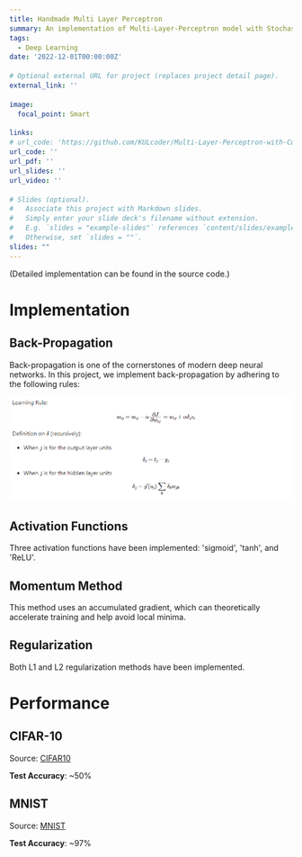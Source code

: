 ```yaml
---
title: Handmade Multi Layer Perceptron
summary: An implementation of Multi-Layer-Perceptron model with Stochastic Gradient Descent with CuPy. And designed to be easy to reuse.
tags:
  - Deep Learning
date: '2022-12-01T00:00:00Z'

# Optional external URL for project (replaces project detail page).
external_link: ''

image:
  focal_point: Smart

links:
# url_code: 'https://github.com/KULcoder/Multi-Layer-Perceptron-with-Cupy-and-Application'
url_code: ''
url_pdf: ''
url_slides: ''
url_video: ''

# Slides (optional).
#   Associate this project with Markdown slides.
#   Simply enter your slide deck's filename without extension.
#   E.g. `slides = "example-slides"` references `content/slides/example-slides.md`.
#   Otherwise, set `slides = ""`.
slides: ""
---
```

(Detailed implementation can be found in the source code.)

# Implementation

## Back-Propagation
Back-propagation is one of the cornerstones of modern deep neural networks. In this project, we implement back-propagation by adhering to the following rules:

![Learning Rule](images/formula.png)  

## Activation Functions
Three activation functions have been implemented: 'sigmoid', 'tanh', and 'ReLU'.

## Momentum Method
This method uses an accumulated gradient, which can theoretically accelerate training and help avoid local minima.

## Regularization
Both L1 and L2 regularization methods have been implemented.

# Performance

## CIFAR-10
Source: [CIFAR10](https://www.cs.toronto.edu/~kriz/cifar-10-python.tar.gz)

**Test Accuracy**: ~50%

## MNIST
Source: [MNIST](https://www.openml.org/search?type=data&status=active&id=554)

**Test Accuracy**: ~97%

<!-- # How to Use
1. Copy following files
  - NeuralNet.py
  - Util.py
  - PersonalMLP.py
2. Use this template

  ```python
   import PersonalMLP
   
   # load data 
   X_train = ...
   y_train = ...
   X_test = ...
   y_test = ...
   X_valid = ...
   y_valid = ...
   
   # ensure to normalize the X data, as a requirement of neural network
   
   # configs
   config = personalMLP.Config()
   # check configs
   config()
   # change configs
   config.hyperparameter1 = specific_value
   config.hyperparameter2 = specific_value
   
   # set up the model
   model = PersonalMLP.Model(config)
   
   # train the model
   statistics = model.train(X_train, y_train, X_valid, y_valid)
   
   # use the model to generate predict test
   y_test_pred = model.forward(X_test)
   
   # calculate matrics and demonstrate result
   ```

3. Format of Hyperparameter
  ```python
  layer_specs: [3072, 128, 10]
  activation: tanh
  learning_rate: 0.01
  batch_size: 128
  epochs: 100
  early_stop: True
  early_stop_threshold: 5
  L1_constant: 0
  L2_constant: 0
  momentum: False
  momentum_gamma: 0.9
  ``` -->

